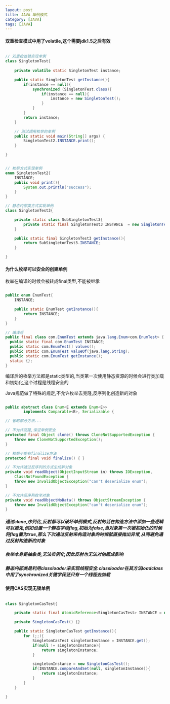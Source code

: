 ```yaml
---
layout: post
title: JAVA 单例模式
category: [JAVA]
tags: [JAVA]
---
```


#### 双重检查模式中用了volatile,这个需要jdk1.5之后有效

```JAVA

// 双重检查锁实现单例
class SingletonTest{
	
    private volatile static SingletonTest instance;

    public static SingletonTest getInstance(){
        if(instance == null){
            synchronized (SingletonTest.class){
                if(instance == null){
                    instance = new SingletonTest();
                }
            }
        }
        return instance;
    }

    // 测试调用枚举的单例
    public static void main(String[] args) {
        SingletonTest2.INSTANCE.print();
    }

}


// 枚举方式实现单例
enum SingletonTest2{
    INSTANCE;
    public void print(){
        System.out.println("success");
    }
}

// 静态内部类方式实现单例
class SingletonTest3{

    private static class SubSingletonTest3{
        private static final SingletonTest3 INSTANCE  = new SingletonTest3();
    }

    public static final SingletonTest3 getInstance(){
        return SubSingletonTest3.INSTANCE;
    }

}

```

#### 为什么枚举可以安全的创建单例

枚举在编译的时候会被转成final类型,不能被继承

```JAVA

public enum EnumTest{
    INSTANCE;

    public static EnumTest getInstance(){
        return INSTANCE;
    }
}

// 编译后
public final class com.EnumTest extends java.lang.Enum<com.EnumTest> {
  public static final com.EnumTest INSTANCE;
  public static com.EnumTest[] values();
  public static com.EnumTest valueOf(java.lang.String);
  public static com.EnumTest getInstance();
  static {};
}

```

编译后的枚举方法都是static类型的,当类第一次使用静态资源的时候会进行类加载和初始化,这个过程是线程安全的

Java规范做了特殊的规定,不允许枚举去克隆,反序列化创造新的对象

```JAVA

public abstract class Enum<E extends Enum<E>>
        implements Comparable<E>, Serializable {

// 省略部分方法...

// 不允许克隆,保证单例安全
protected final Object clone() throws CloneNotSupportedException {
    throw new CloneNotSupportedException();
}

// 枚举不能有finalize方法
protected final void finalize() { }

// 不允许通过反序列的方式生成新对象
private void readObject(ObjectInputStream in) throws IOException,
    ClassNotFoundException {
    throw new InvalidObjectException("can't deserialize enum");
}

// 不允许反序列枚举对象
private void readObjectNoData() throws ObjectStreamException {
    throw new InvalidObjectException("can't deserialize enum");
}

```

##### 通过clone,序列化,反射都可以破坏单例模式,反射的话在构造方法中添加一些逻辑可以避免,例如设置一个静态字段flag,初始为false,当对象第一次被初始化的时候将flag置为true,那么下次通过反射来构造对象的时候就直接抛出异常,从而避免通过反射构造新的对象

##### 枚举本身是抽象类,无法实例化,因此反射也无法对他照成影响

##### 静态内部类是利用classloader来实现线程安全.classloader在其方法loadclass中用了synchronized关键字保证只有一个线程去加载

#### 使用CAS实现无锁单例

```JAVA

class SingletonCasTest{

    private static final AtomicReference<SingletonCasTest> INSTANCE = new AtomicReference<>();

    private SingletonCasTest() {}

    public static SingletonCasTest getInstance(){
        for (;;){
            SingletonCasTest singletonInstance = INSTANCE.get();
            if(null != singletonInstance){
                return singletonInstance;
            }

            singletonInstance = new SingletonCasTest();
            if(INSTANCE.compareAndSet(null, singletonInstance)){
                return singletonInstance;
            }
        }
    }

}

```


